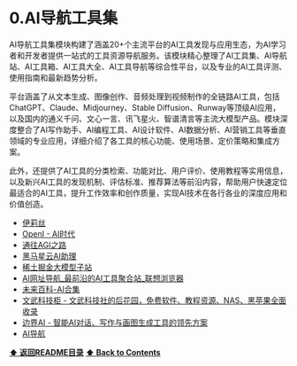 # 0.AI导航工具集

AI导航工具集模块构建了涵盖20+个主流平台的AI工具发现与应用生态，为AI学习者和开发者提供一站式的工具资源导航服务。该模块精心整理了AI工具集、AI导航站、AI工具箱、AI工具大全、AI工具导航等综合性平台，以及专业的AI工具评测、使用指南和最新趋势分析。

平台涵盖了从文本生成、图像创作、音频处理到视频制作的全链路AI工具，包括ChatGPT、Claude、Midjourney、Stable Diffusion、Runway等顶级AI应用，以及国内的通义千问、文心一言、讯飞星火、智谱清言等主流大模型产品。模块深度整合了AI写作助手、AI编程工具、AI设计软件、AI数据分析、AI营销工具等垂直领域的专业应用，详细介绍了各工具的核心功能、使用场景、定价策略和集成方案。

此外，还提供了AI工具的分类检索、功能对比、用户评价、使用教程等实用信息，以及新兴AI工具的发现机制、评估标准、推荐算法等前沿内容，帮助用户快速定位最适合的AI工具，提升工作效率和创作质量，实现AI技术在各行各业的深度应用和价值创造。

- [伊莉丝](https://agi.ylsap.com/)
- [OpenI - AI时代](https://openi.cn/#term-8151)
- [通往AGI之路](https://www.waytoagi.com/zh)
- [黑马星云AI助理](http://nebula.itcast.cn/#/home)
- [稀土掘金大模型子站](https://llm.juejin.cn/)
- [AI网址导航_最前沿的AI工具聚合站_联想浏览器](https://browser.lenovo.com.cn/ai/?f=push)
- [未来百科-AI合集](https://www.huntagi.com/)
- [文武科技柜 - 文武科技社的后花园，免费软件、教程资源、NAS、黑苹果全面收录](https://www.wangdu.site/)
- [边界AI - 智能AI对话、写作与画图生成工具的领先方案](https://ai1foo.com/)
- [AI导航](https://ai-nav.net/)

**[⬆ 返回README目录](../README.md#目录)**
**[⬆ Back to Contents](../README-EN.md#contents)**
